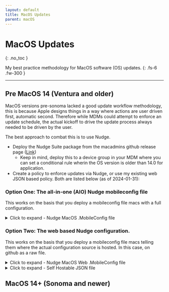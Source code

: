 ```yaml
---
layout: default
title: MacOS Updates
parent: macOS
---
```


# MacOS Updates
{: .no_toc }

My best practice methodology for MacOS software (OS) updates.
{: .fs-6 .fw-300 }

---

## Pre MacOS 14 (Ventura and older)

MacOS versions pre-sonoma lacked a good update workflow methodology, this is because Apple designs things in a way where actions are user driven first, automatic second. Therefore while MDMs could attempt to enforce an update schedule, the actual kickoff to drive the update process always needed to be driven by the user.

The best approach to combat this is to use Nudge.
- Deploy the Nudge Suite package from the macadmins github release page ([Link](https://github.com/macadmins/nudge/releases))
    - Keep in mind, deploy this to a device group in your MDM where you can set a conditional rule wherin the OS version is older than 14.0 for application.
- Create a policy to enforce updates via Nudge, or use my existing web JSON based policy. Both are listed below (as of 2024-01-31):


### Option One: The all-in-one (AIO) Nudge mobileconfig file

This works on the basis that you deploy a mobileconfig file macs with a full configuration.

<details>
    <summary>Click to expand - Nudge MacOS .MobileConfig file</summary>

```
{% include_relative resources/nudge-macos.mobileconfig %}
```
</details>

### Option Two: The web based Nudge configuration.

This works on the basis that you deploy a mobileconfig file macs telling them where the actual configuration source is hosted. In this case, on github as a raw file.

<details>
    <summary>Click to expand - Nudge MacOS Web .MobileConfig file</summary>

```xml
{% include_relative resources/nudge-macos-web.mobileconfig %}
```
</details>

<details>
    <summary>Click to expand - Self Hostable JSON file</summary>

```json
{% include_relative resources/com.github.macadmins.Nudge.json %}
```
</details>

## MacOS 14+ (Sonoma and newer)

